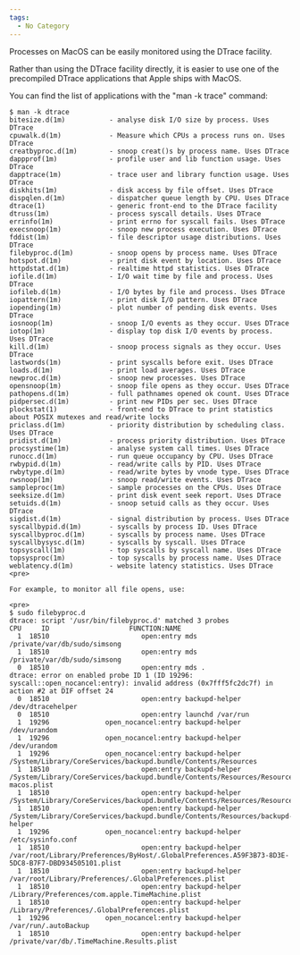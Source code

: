 ```yaml
---
tags:
  - No Category
---
```

Processes on MacOS can be easily monitored using the DTrace facility.

Rather than using the DTrace facility directly, it is easier to use one
of the precompiled DTrace applications that Apple ships with MacOS.

You can find the list of applications with the "man -k trace" command:

    $ man -k dtrace
    bitesize.d(1m)           - analyse disk I/O size by process. Uses DTrace
    cpuwalk.d(1m)            - Measure which CPUs a process runs on. Uses DTrace
    creatbyproc.d(1m)        - snoop creat()s by process name. Uses DTrace
    dappprof(1m)             - profile user and lib function usage. Uses DTrace
    dapptrace(1m)            - trace user and library function usage. Uses DTrace
    diskhits(1m)             - disk access by file offset. Uses DTrace
    dispqlen.d(1m)           - dispatcher queue length by CPU. Uses DTrace
    dtrace(1)                - generic front-end to the DTrace facility
    dtruss(1m)               - process syscall details. Uses DTrace
    errinfo(1m)              - print errno for syscall fails. Uses DTrace
    execsnoop(1m)            - snoop new process execution. Uses DTrace
    fddist(1m)               - file descriptor usage distributions. Uses DTrace
    filebyproc.d(1m)         - snoop opens by process name. Uses DTrace
    hotspot.d(1m)            - print disk event by location. Uses DTrace
    httpdstat.d(1m)          - realtime httpd statistics. Uses DTrace
    iofile.d(1m)             - I/O wait time by file and process. Uses DTrace
    iofileb.d(1m)            - I/O bytes by file and process. Uses DTrace
    iopattern(1m)            - print disk I/O pattern. Uses DTrace
    iopending(1m)            - plot number of pending disk events. Uses DTrace
    iosnoop(1m)              - snoop I/O events as they occur. Uses DTrace
    iotop(1m)                - display top disk I/O events by process. Uses DTrace
    kill.d(1m)               - snoop process signals as they occur. Uses DTrace
    lastwords(1m)            - print syscalls before exit. Uses DTrace
    loads.d(1m)              - print load averages. Uses DTrace
    newproc.d(1m)            - snoop new processes. Uses DTrace
    opensnoop(1m)            - snoop file opens as they occur. Uses DTrace
    pathopens.d(1m)          - full pathnames opened ok count. Uses DTrace
    pidpersec.d(1m)          - print new PIDs per sec. Uses DTrace
    plockstat(1)             - front-end to DTrace to print statistics about POSIX mutexes and read/write locks
    priclass.d(1m)           - priority distribution by scheduling class. Uses DTrace
    pridist.d(1m)            - process priority distribution. Uses DTrace
    procsystime(1m)          - analyse system call times. Uses DTrace
    runocc.d(1m)             - run queue occupancy by CPU. Uses DTrace
    rwbypid.d(1m)            - read/write calls by PID. Uses DTrace
    rwbytype.d(1m)           - read/write bytes by vnode type. Uses DTrace
    rwsnoop(1m)              - snoop read/write events. Uses DTrace
    sampleproc(1m)           - sample processes on the CPUs. Uses DTrace
    seeksize.d(1m)           - print disk event seek report. Uses DTrace
    setuids.d(1m)            - snoop setuid calls as they occur. Uses DTrace
    sigdist.d(1m)            - signal distribution by process. Uses DTrace
    syscallbypid.d(1m)       - syscalls by process ID. Uses DTrace
    syscallbyproc.d(1m)      - syscalls by process name. Uses DTrace
    syscallbysysc.d(1m)      - syscalls by syscall. Uses DTrace
    topsyscall(1m)           - top syscalls by syscall name. Uses DTrace
    topsysproc(1m)           - top syscalls by process name. Uses DTrace
    weblatency.d(1m)         - website latency statistics. Uses DTrace
    <pre>

    For example, to monitor all file opens, use:

    <pre>
    $ sudo filebyproc.d
    dtrace: script '/usr/bin/filebyproc.d' matched 3 probes
    CPU     ID                    FUNCTION:NAME
      1  18510                       open:entry mds /private/var/db/sudo/simsong
      1  18510                       open:entry mds /private/var/db/sudo/simsong
      0  18510                       open:entry mds .
    dtrace: error on enabled probe ID 1 (ID 19296: syscall::open_nocancel:entry): invalid address (0x7fff5fc2dc7f) in action #2 at DIF offset 24
      0  18510                       open:entry backupd-helper /dev/dtracehelper
      0  18510                       open:entry launchd /var/run
      1  19296              open_nocancel:entry backupd-helper /dev/urandom
      1  19296              open_nocancel:entry backupd-helper /dev/urandom
      1  19296              open_nocancel:entry backupd-helper /System/Library/CoreServices/backupd.bundle/Contents/Resources
      1  18510                       open:entry backupd-helper /System/Library/CoreServices/backupd.bundle/Contents/Resources/Resources/Info-macos.plist
      1  18510                       open:entry backupd-helper /System/Library/CoreServices/backupd.bundle/Contents/Resources/Resources/Info.plist
      1  18510                       open:entry backupd-helper /System/Library/CoreServices/backupd.bundle/Contents/Resources/backupd-helper
      1  19296              open_nocancel:entry backupd-helper /etc/sysinfo.conf
      1  18510                       open:entry backupd-helper /var/root/Library/Preferences/ByHost/.GlobalPreferences.A59F3B73-8D3E-5DC8-B7F7-DBD934505101.plist
      1  18510                       open:entry backupd-helper /var/root/Library/Preferences/.GlobalPreferences.plist
      1  18510                       open:entry backupd-helper /Library/Preferences/com.apple.TimeMachine.plist
      1  18510                       open:entry backupd-helper /Library/Preferences/.GlobalPreferences.plist
      1  19296              open_nocancel:entry backupd-helper /var/run/.autoBackup
      1  18510                       open:entry backupd-helper /private/var/db/.TimeMachine.Results.plist